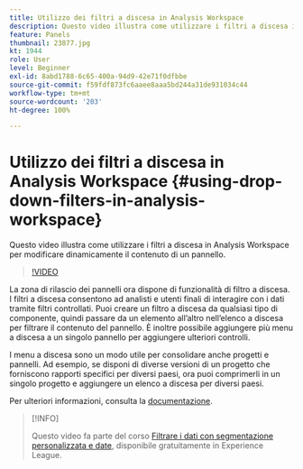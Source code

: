 ```yaml
---
title: Utilizzo dei filtri a discesa in Analysis Workspace
description: Questo video illustra come utilizzare i filtri a discesa in Analysis Workspace per modificare dinamicamente il contenuto di un pannello.
feature: Panels
thumbnail: 23877.jpg
kt: 1944
role: User
level: Beginner
exl-id: 8abd1788-6c65-400a-94d9-42e71f0dfbbe
source-git-commit: f59fdf873fc6aaee8aaa5bd244a31de931034c44
workflow-type: tm+mt
source-wordcount: '203'
ht-degree: 100%

---
```


# Utilizzo dei filtri a discesa in Analysis Workspace {#using-drop-down-filters-in-analysis-workspace}

Questo video illustra come utilizzare i filtri a discesa in Analysis Workspace per modificare dinamicamente il contenuto di un pannello.

>[!VIDEO](https://video.tv.adobe.com/v/23877/?quality=12)

La zona di rilascio dei pannelli ora dispone di funzionalità di filtro a discesa. I filtri a discesa consentono ad analisti e utenti finali di interagire con i dati tramite filtri controllati. Puoi creare un filtro a discesa da qualsiasi tipo di componente, quindi passare da un elemento all’altro nell’elenco a discesa per filtrare il contenuto del pannello. È inoltre possibile aggiungere più menu a discesa a un singolo pannello per aggiungere ulteriori controlli.

I menu a discesa sono un modo utile per consolidare anche progetti e pannelli. Ad esempio, se disponi di diverse versioni di un progetto che forniscono rapporti specifici per diversi paesi, ora puoi comprimerli in un singolo progetto e aggiungere un elenco a discesa per diversi paesi.

Per ulteriori informazioni, consulta la [documentazione](https://experienceleague.adobe.com/docs/analytics/analyze/analysis-workspace/panels/panels.html?lang=it).

>[!INFO]
>
> Questo video fa parte del corso [Filtrare i dati con segmentazione personalizzata e date](https://experienceleague.adobe.com/?recommended=Analytics-U-1-2021.1.filterdata&amp;lang=it), disponibile gratuitamente in Experience League.
